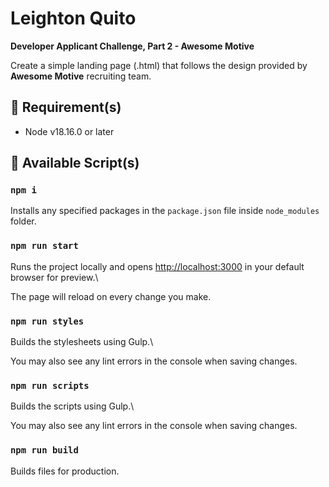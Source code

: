 # Leighton Quito

**Developer Applicant Challenge, Part 2 - Awesome Motive**

Create a simple landing page (.html) that follows the design provided by
**Awesome Motive** recruiting team.

## 📝 Requirement(s)

-   Node v18.16.0 or later

## 👾 Available Script(s)

### `npm i`

Installs any specified packages in the `package.json` file inside
`node_modules` folder.

### `npm run start`

Runs the project locally and opens [http://localhost:3000](http://localhost:3000)
in your default browser for preview.\

The page will reload on every change you make.

### `npm run styles`

Builds the stylesheets using Gulp.\

You may also see any lint errors in the console when saving changes.

### `npm run scripts`

Builds the scripts using Gulp.\

You may also see any lint errors in the console when saving changes.

### `npm run build`

Builds files for production.
